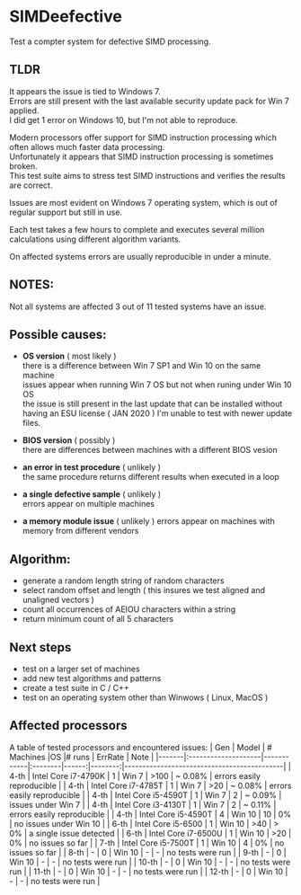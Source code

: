 # SIMDeefective
Test a compter system for defective SIMD processing.

## TLDR
It appears the issue is tied to Windows 7.  
Errors are still present with the last available security update pack for Win 7 applied.  
I did get 1 error on Windows 10, but I'm not able to reproduce.  

Modern processors offer support for SIMD instruction processing which often allows much faster data processing.  
Unfortunately it appears that SIMD instruction processing is sometimes broken.  
This test suite aims to stress test SIMD instructions and verifies the results are correct.  

Issues are most evident on Windows 7 operating system, which is out of regular support but still in use.  

Each test takes a few hours to complete and executes several million calculations using different algorithm variants.  

On affected systems errors are usually reproducible in under a minute.  

## NOTES:
Not all systems are affected 3 out of 11 tested systems have an issue.

## Possible causes:
- **OS version** ( most likely )  
  there is a difference between Win 7 SP1 and Win 10 on the same machine  
  issues appear when running Win 7 OS but not when runing under Win 10 OS  
  the issue is still present in the last update that can be installed without having an ESU license ( JAN 2020 )
  I'm unable to test with newer update files.

- **BIOS version** ( possibly )  
  there are differences between machines with a different BIOS vesion  

- **an error in test procedure** ( unlikely )  
  the same procedure returns different results when executed in a loop  

- **a single defective sample** ( unlikely )  
  errors appear on multiple machines  

- **a memory module issue** ( unlikely )
  errors appear on machines with memory from different vendors

## Algorithm:
- generate a random length string of random characters
- select random offset and length ( this insures we test aligned and unaligned vectors )
- count all occurrences of AEIOU characters within a string
- return minimum count of all 5 characters

## Next steps
- test on a larger set of machines
- add new test algorithms and patterns
- create a test suite in C / C++
- test on an operating system other than Winwows ( Linux, MacOS )

## Affected processors
A table of tested processors and encountered issues:
| Gen   | Model               | # Machines |OS       |# runs | ErrRate | Note                                       |
|-------|:--------------------|------------|:--------|------:|--------:|--------------------------------------------|
| 4-th  | Intel Core i7-4790K |          1 | Win 7   |  >100 | ~ 0.08% | errors easily reproducible                 |
| 4-th  | Intel Core i7-4785T |          1 | Win 7   |   >20 | ~ 0.08% | errors easily reproducible                 |
| 4-th  | Intel Core i5-4590T |          1 | Win 7   |     2 | ~ 0.09% | issues under Win 7                         |
| 4-th  | Intel Core i3-4130T |          1 | Win 7   |     2 | ~ 0.11% | errors easily reproducible                 |
| 4-th  | Intel Core i5-4590T |          4 | Win 10  |    10 |      0% | no issues under Win 10                     |
| 6-th  | Intel Core i5-6500  |          1 | Win 10  |   >40 |    > 0% | a single issue detected                    |
| 6-th  | Intel Core i7-6500U |          1 | Win 10  |   >20 |      0% | no issues so far                           |
| 7-th  | Intel Core i5-7500T |          1 | Win 10  |     4 |      0% | no issues so far                           |
| 8-th  | -                   |          0 | Win 10  |     - |       - | no tests were run                          |
| 9-th  | -                   |          0 | Win 10  |     - |       - | no tests were run                          |
| 10-th | -                   |          0 | Win 10  |     - |       - | no tests were run                          |
| 11-th | -                   |          0 | Win 10  |     - |       - | no tests were run                          |
| 12-th | -                   |          0 | Win 10  |     - |       - | no tests were run                          |

